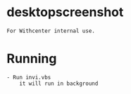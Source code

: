 # desktopscreenshot
    For Withcenter internal use.

# Running
    - Run invi.vbs
        it will run in background
